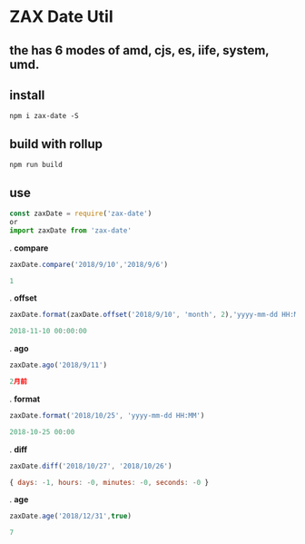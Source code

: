# ZAX Date Util
## the has 6 modes of amd, cjs, es, iife, system, umd. 

## install

~~~ base
npm i zax-date -S
~~~

## build with rollup

~~~ base
npm run build
~~~

## use

~~~ javascript 
const zaxDate = require('zax-date')
or
import zaxDate from 'zax-date'
~~~


. **compare**
~~~ javascript
zaxDate.compare('2018/9/10','2018/9/6')
~~~

~~~ javascript
1
~~~

. **offset**
~~~ javascript
zaxDate.format(zaxDate.offset('2018/9/10', 'month', 2),'yyyy-mm-dd HH:MM:SS')
~~~

~~~ javascript
2018-11-10 00:00:00
~~~

. **ago**
~~~ javascript
zaxDate.ago('2018/9/11')
~~~

~~~ javascript
2月前
~~~

. **format**
~~~ javascript
zaxDate.format('2018/10/25', 'yyyy-mm-dd HH:MM')
~~~

~~~ javascript
2018-10-25 00:00
~~~

. **diff**
~~~ javascript
zaxDate.diff('2018/10/27', '2018/10/26')
~~~

~~~ javascript
{ days: -1, hours: -0, minutes: -0, seconds: -0 }
~~~

. **age**
~~~ javascript
zaxDate.age('2018/12/31',true)
~~~

~~~ javascript
7
~~~